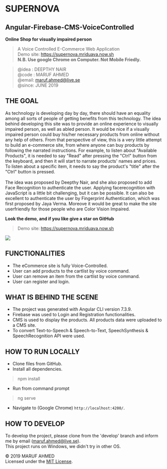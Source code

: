 # SUPERNOVA
## Angular-Firebase-CMS-VoiceControlled
**Online Shop for visually impaired person**<br>
>A Voice Controlled E-Commerce Web Application<br>
>Demo site: https://supernova.mriduava.now.sh<br>
**N.B. Use google Chrome on Computer. Not Mobile Friedly.** <br>

> @idea : DEEPTHY NAIR<br>
> @code : MARUF AHMED<br>
> @email: maruf.ahmed@live.se<br>
> @since: JUNE 2019<br>


## THE GOAL 
As technology is developing day by day, there should have an equality among all sorts of people of getting benefits from this technology. The idea behind developing this site was to provide an online experience to visually impaired person, as well as abled person. It would be nice if a visually impaired person could buy his/her necessary products from online without any help of others. From that perspective of view, this is a very little attempt to build an e-commerce site, from where anyone can buy products by following the narrated instructions. For example, to listen about "Available Products", it is needed to say "Read" after pressing the "Ctrl" button from the keyboard, and then it will start to narrate products' names and prices. To listen about a specific item, it needs to say the product's "title" after the "Ctrl" button is pressed. <br>
<br>
The idea was proposed by Deepthy Nair, and she also proposed to add Face Recognition to authenticate the user. Applying facerecognition with JavaScript is a little bit challenging, but it can be possible. It can also be excellent to authenticate the user by Fingerprint Authentication, which was first proposed by Jaya Verma. Moreove it would be great to make the site userfriendly for those people who are Color Vision Impaired.

**Look the demo, and if you like give a star on GitHub**
>Demo site: https://supernova.mriduava.now.sh<br>

![](/screenshot/screen.png)

## FUNCTIONALITIES
* The eCommerce site is fully Voice-Controlled. 
* User can add products to the cartlist by voice command.
* User can remove an item from the cartlist by voice command.
* User can register and login. 

## WHAT IS BEHIND THE SCENE
* The project was generated with Angular CLI version 7.3.9.
* Firebase was used to Login and Registration functionalities.
* CMS is used to display the products. All products data were uploaded to a CMS site. 
* To convert Text-to-Speech & Speech-to-Text, SpeechSynthesis & SpeechRecognition API were used.

## HOW TO RUN LOCALLY
* Clone files from GitHub. <br>
* Install all dependencies. 
> npm install
* Run from command prompt
> ng serve
* Navigate to (Google Chrome) `http://localhost:4200/`. 

## HOW TO DEVELOP
To develop the project, please clone from the 'develop' branch and inform me by email (maruf.ahmed@live.se). <br>
This project runs on Windows, we didn't try in other OS.<br>


&copy; 2019 MARUF AHMED<br> 
Licensed under the [MIT License](LICENSE). 